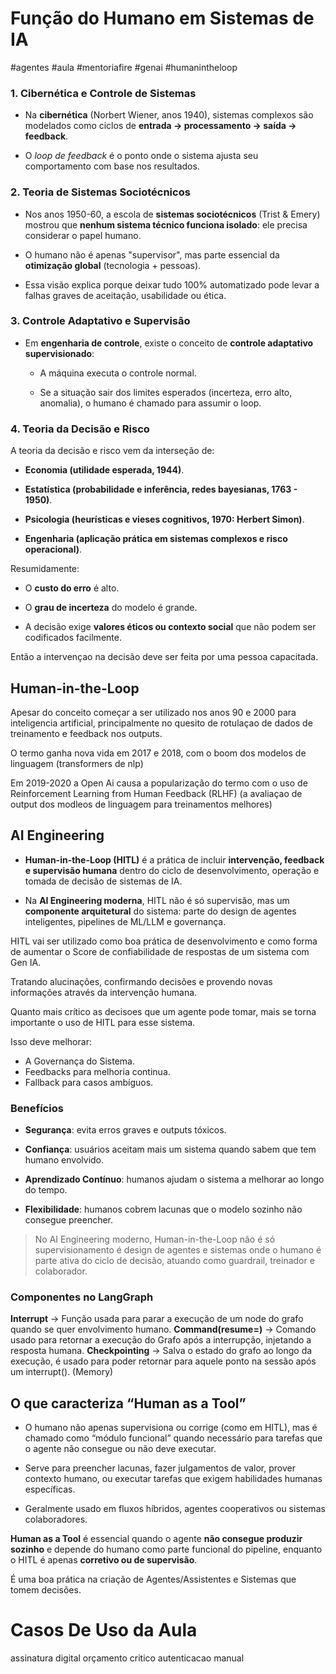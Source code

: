 
# Função do Humano em Sistemas de IA
#agentes #aula #mentoriafire #genai #humanintheloop


### 1. **Cibernética e Controle de Sistemas**

- Na **cibernética** (Norbert Wiener, anos 1940), sistemas complexos são modelados como ciclos de **entrada → processamento → saída → feedback**.
    
- O _loop de feedback_ é o ponto onde o sistema ajusta seu comportamento com base nos resultados.

### 2. **Teoria de Sistemas Sociotécnicos**

- Nos anos 1950-60, a escola de **sistemas sociotécnicos** (Trist & Emery) mostrou que **nenhum sistema técnico funciona isolado**: ele precisa considerar o papel humano.
    
- O humano não é apenas "supervisor", mas parte essencial da **otimização global** (tecnologia + pessoas).
    
- Essa visão explica porque deixar tudo 100% automatizado pode levar a falhas graves de aceitação, usabilidade ou ética.

### 3. **Controle Adaptativo e Supervisão**

- Em **engenharia de controle**, existe o conceito de **controle adaptativo supervisionado**:
    
    - A máquina executa o controle normal.
        
    - Se a situação sair dos limites esperados (incerteza, erro alto, anomalia), o humano é chamado para assumir o loop.

### 4. **Teoria da Decisão e Risco**

A teoria da decisão e risco vem da interseção de:

- **Economia (utilidade esperada, 1944)**.
    
- **Estatística (probabilidade e inferência, redes bayesianas, 1763 - 1950)**.
    
- **Psicologia (heurísticas e vieses cognitivos, 1970: Herbert Simon)**.
    
- **Engenharia (aplicação prática em sistemas complexos e risco operacional)**.

Resumidamente:
- O **custo do erro** é alto.
    
- O **grau de incerteza** do modelo é grande.
    
- A decisão exige **valores éticos ou contexto social** que não podem ser codificados facilmente.
  
Então a intervençao na decisão deve ser feita por uma pessoa capacitada.


## Human-in-the-Loop

Apesar do conceito começar a ser utilizado nos anos 90 e 2000 para inteligencia artificial, principalmente no quesito de rotulaçao de dados de treinamento e feedback nos outputs.

O termo ganha nova vida em 2017 e 2018, com o boom dos modelos de linguagem (transformers de nlp)

Em 2019-2020 a Open Ai causa a popularização do termo com o uso de Reinforcement Learning from Human Feedback (RLHF) (a avaliaçao de output dos modleos de linguagem para treinamentos melhores)

## AI Engineering

- **Human-in-the-Loop (HITL)** é a prática de incluir **intervenção, feedback e supervisão humana** dentro do ciclo de desenvolvimento, operação e tomada de decisão de sistemas de IA.
    
- Na **AI Engineering moderna**, HITL não é só supervisão, mas um **componente arquitetural** do sistema: parte do design de agentes inteligentes, pipelines de ML/LLM e governança.

HITL vai ser utilizado como boa prática de desenvolvimento e como forma de aumentar o Score de confiabilidade de respostas de um sistema com Gen IA.

Tratando alucinações, confirmando decisões e provendo novas informações através da intervenção humana.

Quanto mais crítico as decisoes que um agente pode tomar, mais se torna importante o uso de HITL para esse sistema.

Isso deve melhorar:
- A Governança do Sistema.
- Feedbacks para melhoria continua.
- Fallback para casos ambíguos.

### **Benefícios**

- **Segurança**: evita erros graves e outputs tóxicos.
    
- **Confiança**: usuários aceitam mais um sistema quando sabem que tem humano envolvido.
    
- **Aprendizado Contínuo**: humanos ajudam o sistema a melhorar ao longo do tempo.
    
- **Flexibilidade**: humanos cobrem lacunas que o modelo sozinho não consegue preencher.

> No AI Engineering moderno, Human-in-the-Loop não é só supervisionamento é design de agentes e sistemas onde o humano é parte ativa do ciclo de decisão, atuando como guardrail, treinador e colaborador.


### Componentes no LangGraph

**Interrupt** -> Função usada para parar a execução de um node do grafo quando se quer envolvimento humano.
**Command(resume=)** -> Comando usado para retornar a execução do Grafo após a interrupção, injetando a resposta humana.
**Checkpointing** -> Salva o estado do grafo ao longo da execução, é usado para poder retornar para aquele ponto na sessão após um interrupt(). (Memory)


## O que caracteriza “Human as a Tool”

- O humano não apenas supervisiona ou corrige (como em HITL), mas é chamado como “módulo funcional” quando necessário para tarefas que o agente não consegue ou não deve executar.
    
- Serve para preencher lacunas, fazer julgamentos de valor, prover contexto humano, ou executar tarefas que exigem habilidades humanas específicas.
    
- Geralmente usado em fluxos híbridos, agentes cooperativos ou sistemas colaboradores.


**Human as a Tool** é essencial quando o agente **não consegue produzir sozinho** e depende do humano como parte funcional do pipeline, enquanto o HITL é apenas **corretivo ou de supervisão**.

É uma boa prática na criação de Agentes/Assistentes e Sistemas que tomem decisões.


# Casos De Uso da Aula

assinatura digital
orçamento critico
autenticacao manual